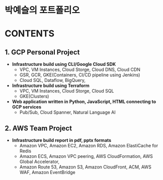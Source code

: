 # **박예슬의 포트폴리오**<br/>
# CONTENTS
## 1. GCP Personal Project<br/>
  - **Infrastructure build using CLI/Google Cloud SDK**
    * VPC, VM Instances, Cloud Storge, Cloud DNS, Cloud CDN
    * GSR, GCR, GKE(Containers, CI/CD pipeline using Jenkins)
    * Cloud SQL, Dataflow, BigQuery, 
  - **Infrastructure build using Terraform**
    * VPC, VM Instances, Cloud Storge, Cloud SQL
    * GKE(Clusters)
  - **Web application written in Python, JavaScript, HTML connecting to GCP services**
    * Pub/Sub, Cloud Spanner, Natural Language AI
    
## 2. AWS Team Project<br>
  - **Infrastructure build report in pdf, pptx formats**
    * Amazon VPC, Amazon EC2, Amazon RDS, Amazon ElastiCache for Redis
    * Amazon ECS, Amazon VPC peering, AWS CloudFormation, AWS Global Accelerator,
    * Amazon Route 53, Amazon S3, Amazon CloudFront, ACM, AWS WAF, Amazon EventBridge

